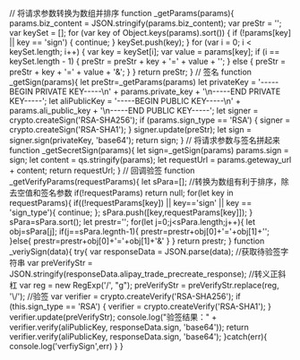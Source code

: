 // 将请求参数转换为数组并排序
function _getParams(params){
    params.biz_content = JSON.stringify(params.biz_content);
    var preStr = '';
    var keySet = [];
    for (var key of Object.keys(params).sort()) {
        if (!params[key] || key == 'sign') {
            continue;
        }
        keySet.push(key);
    }
    for (var i = 0; i < keySet.length; i++) {
        var key = keySet[i];
        var value = params[key];
        if (i == keySet.length - 1) {
            preStr = preStr + key + '=' + value + '';
        } else {
            preStr = preStr + key + '=' + value + '&';
        }
    }
    return preStr;
}
// 签名
function _getSign(params){
    let preStr=_getParams(params)
    let privateKey = '-----BEGIN PRIVATE KEY-----\n' + params.private_key + '\n-----END PRIVATE KEY-----';
    let aliPublicKey = '-----BEGIN PUBLIC KEY-----\n' + params.ali_public_key + '\n-----END PUBLIC KEY-----';
    let signer = crypto.createSign('RSA-SHA256');
    if (params.sign_type == 'RSA') {
        signer = crypto.createSign('RSA-SHA1');
    }
    signer.update(preStr);
    let sign = signer.sign(privateKey, 'base64');
    return sign;
}
// 将请求参数与签名拼起来
function _getSecretSign(params){
    let sign=_getSign(params)
    params.sign = sign;
    let content = qs.stringify(params);
    let requestUrl = params.geteway_url + content;
    return requestUrl;
}
// 回调验签
function _getVerifyParams(requestParams){
    let sPara=[];   //转换为数组有利于排序，除去空值和签名参数
    if(!requestParams) return null;
    for(let key in requestParams){
        if((!requestParams[key]) || key=='sign' || key == 'sign_type'){
            continue;
        };
        sPara.push([key,requestParams[key]]);
    }
    sPara=sPara.sort();
    let prestr='';
    for(let j=0;j<sPara.length;j++){
        let obj=sPara[j];
        if(j==sPara.legnth-1){
            prestr=prestr+obj[0]+'='+obj[1]+'';
        }else{
            prestr=prestr+obj[0]+'='+obj[1]+'&'
        }
    }
    return prestr;
}
function _veriySign(data){
    try{
        var responseData = JSON.parse(data);
        //获取待验签字符串 
        var preVerifyStr = JSON.stringify(responseData.alipay_trade_precreate_response);
        //转义正斜杠 
        var reg = new RegExp('/', "g");
        preVerifyStr = preVerifyStr.replace(reg, '\\/');
        //验签 
        var verifier = crypto.createVerify('RSA-SHA256');
        if (this.sign_type == 'RSA') {
            verifier = crypto.createVerify('RSA-SHA1');
        }
        verifier.update(preVerifyStr);
        console.log("验签结果：" + verifier.verify(aliPublicKey, responseData.sign, 'base64'));
        return verifier.verify(aliPublicKey, responseData.sign, 'base64');
    }catch(err){
        console.log('verfiySign',err)
    }
}
